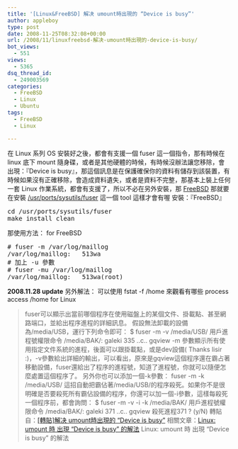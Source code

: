 ```yaml
---
title: '[Linux&FreeBSD] 解决 umount時出現的 “Device is busy”'
author: appleboy
type: post
date: 2008-11-25T08:32:08+00:00
url: /2008/11/linuxfreebsd-解决-umount時出現的-device-is-busy/
bot_views:
  - 551
views:
  - 5365
dsq_thread_id:
  - 249003569
categories:
  - FreeBSD
  - Linux
  - Ubuntu
tags:
  - FreeBSD
  - Linux

---
```

在 Linux 系列 OS 安裝好之後，都會有支援一個 fuser 這一個指令，那有時候在 linux 底下 mount 隨身碟，或者是其他硬體的時候，有時候沒辦法讓您移除，會出現：『Device is busy』，那這個訊息是在保護確保你的資料有儲存到該裝置，有時候如果沒有正確移除，會造成資料遺失，或者是資料不完整，那基本上裝上任何一套 Linux 作業系統，都會有支援了，所以不必在另外安裝，那 [FreeBSD][1] 那就要在安裝 [/usr/ports/sysutils/fuser][2] 這一個 tool 這樣才會有喔 安裝：『FreeBSD』 

<pre class="brush: bash; title: ; notranslate" title="">cd /usr/ports/sysutils/fuser
make install clean</pre> 那使用方法： for FreeBSD 

<pre class="brush: bash; title: ; notranslate" title=""># fuser -m /var/log/maillog
/var/log/maillog:   513wa
# 加上 -u 參數
# fuser -mu /var/log/maillog
/var/log/maillog:   513wa(root)</pre>

**2008.11.28 update** 另外解法： 可以使用 fstat -f /home 來觀看有哪些 process access /home <!--more--> for Linux 

> fuser可以顯示出當前哪個程序在使用磁盤上的某個文件、掛載點、甚至網路端口，並給出程序進程的詳細訊息。 假設無法卸載的設備為/media/USB，運行下列命令即可： $ fuser -m -v /media/USB/ 用戶進程號權限命令 /media/BAK/: galeki 335 ..c.. gqview -m 參數顯示所有使用指定文件系統的進程，後面可以跟掛載點，或是dev設備( Thanks lisir :)，-v參數給出詳細的輸出，可以看出，原來是gqview這個程序還在霸占著移動設備，fuser還給出了程序的進程號，知道了進程號，你就可以隨便怎麼處置這個程序了。 另外你也可以添加一個-k參數： fuser -m -k /media/USB/ 這招自動把霸佔著/media/USB/的程序殺死。如果你不是很明確是否要殺死所有霸佔設備的程序，你還可以加一個-i參數，這樣每殺死一個程序前，都會詢問： $ fuser -m -v -i -k /media/BAK/ 用戶進程號權限命令 /media/BAK/: galeki 371 ..c.. gqview 殺死進程371 ? (y/N) 轉貼自：[[轉貼]解决 umount時出現的 &#8220;Device is busy&#8221;][3] 相關文章：[Linux: umount 時 出現 &#8220;Device is busy&#8221; 的解法][4] Linux: umount 時 出現 &#8220;Device is busy&#8221; 的解法

 [1]: http://www.freebsd.org
 [2]: http://www.freshports.org/sysutils/fuser
 [3]: http://www.ubuntu-tw.org/modules/newbb/viewtopic.php?post_id=40287
 [4]: http://plog.longwin.com.tw/my_note-unix/2008/11/18/debian-ubuntu-linux-umount-device-busy-2008